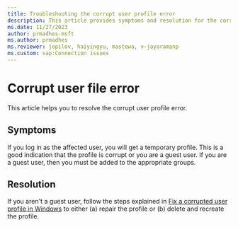 ```yaml
---
title: Troubleshooting the corrupt user profile error 
description: This article provides symptoms and resolution for the corrupt user profile error.
ms.date: 11/27/2023
author: prmadhes-msft
ms.author: prmadhes
ms.reviewer: jopilov, haiyingyu, mastewa, v-jayaramanp
ms.custom: sap:Connection issues
---
```


# Corrupt user file error

This article helps you to resolve the corrupt user profile error.

## Symptoms

If you log in as the affected user, you will get a temporary profile. This is a good indication that the profile is corrupt or you are a guest user. If you are a guest user, then you must be added to the appropriate groups.

## Resolution

If you aren't a guest user, follow the steps explained in [Fix a corrupted user profile in Windows](https://support.microsoft.com/en-us/windows/fix-a-corrupted-user-profile-in-windows-1cf41c18-7ce3-12f9-8e1d-95896661c5c9) to either (a) repair the profile or (b) delete and recreate the profile.
